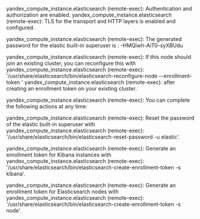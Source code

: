 
yandex_compute_instance.elasticsearch (remote-exec): Authentication and authorization are enabled.
yandex_compute_instance.elasticsearch (remote-exec): TLS for the transport and HTTP layers is enabled and configured.

yandex_compute_instance.elasticsearch (remote-exec): The generated password for the elastic built-in superuser is : -HMQiwh-AiT0-syXBUdu

yandex_compute_instance.elasticsearch (remote-exec): If this node should join an existing cluster, you can reconfigure this with
yandex_compute_instance.elasticsearch (remote-exec): '/usr/share/elasticsearch/bin/elasticsearch-reconfigure-node --enrollment-token <token-here>'
yandex_compute_instance.elasticsearch (remote-exec): after creating an enrollment token on your existing cluster.

yandex_compute_instance.elasticsearch (remote-exec): You can complete the following actions at any time:

yandex_compute_instance.elasticsearch (remote-exec): Reset the password of the elastic built-in superuser with
yandex_compute_instance.elasticsearch (remote-exec): '/usr/share/elasticsearch/bin/elasticsearch-reset-password -u elastic'.

yandex_compute_instance.elasticsearch (remote-exec): Generate an enrollment token for Kibana instances with
yandex_compute_instance.elasticsearch (remote-exec):  '/usr/share/elasticsearch/bin/elasticsearch-create-enrollment-token -s kibana'.

yandex_compute_instance.elasticsearch (remote-exec): Generate an enrollment token for Elasticsearch nodes with
yandex_compute_instance.elasticsearch (remote-exec): '/usr/share/elasticsearch/bin/elasticsearch-create-enrollment-token -s node'.
